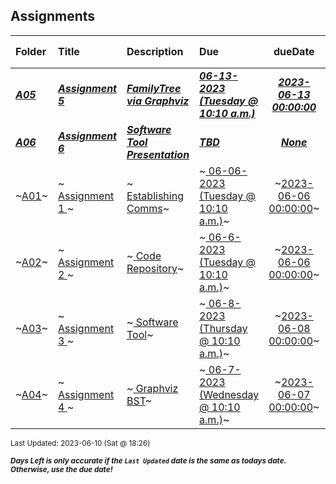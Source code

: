 ## Assignments

| Folder | Title | Description | Due | dueDate | Days Left<sup>*</sup> |
|:------|:------|:------|:------|:-----:|-----|
| ***<a href="https://github.com/rugbyprof/4883-Software-Tools/tree/master/Assignments/A05">A05</a>*** | ***<a href="https://github.com/rugbyprof/4883-Software-Tools/tree/master/Assignments/A05"> Assignment 5 </a>*** | ***<a href="https://github.com/rugbyprof/4883-Software-Tools/tree/master/Assignments/A05"> FamilyTree via Graphviz</a>*** | ***<a href="https://github.com/rugbyprof/4883-Software-Tools/tree/master/Assignments/A05"> 06-13-2023 (Tuesday @ 10:10 a.m.)</a>*** | ***<a href="https://github.com/rugbyprof/4883-Software-Tools/tree/master/Assignments/A05">2023-06-13 00:00:00</a>*** | 3 |
| ***<a href="https://github.com/rugbyprof/4883-Software-Tools/tree/master/Assignments/A06">A06</a>*** | ***<a href="https://github.com/rugbyprof/4883-Software-Tools/tree/master/Assignments/A06"> Assignment 6 </a>*** | ***<a href="https://github.com/rugbyprof/4883-Software-Tools/tree/master/Assignments/A06"> Software Tool Presentation</a>*** | ***<a href="https://github.com/rugbyprof/4883-Software-Tools/tree/master/Assignments/A06"> TBD</a>*** | ***<a href="https://github.com/rugbyprof/4883-Software-Tools/tree/master/Assignments/A06">None</a>*** |  |
| ~<a href="https://github.com/rugbyprof/4883-Software-Tools/tree/master/Assignments/A01">A01</a>~ | ~<a href="https://github.com/rugbyprof/4883-Software-Tools/tree/master/Assignments/A01"> Assignment 1 </a>~ | ~<a href="https://github.com/rugbyprof/4883-Software-Tools/tree/master/Assignments/A01"> Establishing Comms</a>~ | ~<a href="https://github.com/rugbyprof/4883-Software-Tools/tree/master/Assignments/A01"> 06-06-2023 (Tuesday @ 10:10 a.m.)</a>~ | ~<a href="https://github.com/rugbyprof/4883-Software-Tools/tree/master/Assignments/A01">2023-06-06 00:00:00</a>~ | ---- |
| ~<a href="https://github.com/rugbyprof/4883-Software-Tools/tree/master/Assignments/A02">A02</a>~ | ~<a href="https://github.com/rugbyprof/4883-Software-Tools/tree/master/Assignments/A02"> Assignment 2 </a>~ | ~<a href="https://github.com/rugbyprof/4883-Software-Tools/tree/master/Assignments/A02"> Code Repository</a>~ | ~<a href="https://github.com/rugbyprof/4883-Software-Tools/tree/master/Assignments/A02"> 06-6-2023 (Tuesday @ 10:10 a.m.)</a>~ | ~<a href="https://github.com/rugbyprof/4883-Software-Tools/tree/master/Assignments/A02">2023-06-06 00:00:00</a>~ | ---- |
| ~<a href="https://github.com/rugbyprof/4883-Software-Tools/tree/master/Assignments/A03">A03</a>~ | ~<a href="https://github.com/rugbyprof/4883-Software-Tools/tree/master/Assignments/A03"> Assignment 3 </a>~ | ~<a href="https://github.com/rugbyprof/4883-Software-Tools/tree/master/Assignments/A03"> Software Tool</a>~ | ~<a href="https://github.com/rugbyprof/4883-Software-Tools/tree/master/Assignments/A03"> 06-8-2023 (Thursday @ 10:10 a.m.)</a>~ | ~<a href="https://github.com/rugbyprof/4883-Software-Tools/tree/master/Assignments/A03">2023-06-08 00:00:00</a>~ | ---- |
| ~<a href="https://github.com/rugbyprof/4883-Software-Tools/tree/master/Assignments/A04">A04</a>~ | ~<a href="https://github.com/rugbyprof/4883-Software-Tools/tree/master/Assignments/A04"> Assignment 4 </a>~ | ~<a href="https://github.com/rugbyprof/4883-Software-Tools/tree/master/Assignments/A04"> Graphviz BST</a>~ | ~<a href="https://github.com/rugbyprof/4883-Software-Tools/tree/master/Assignments/A04"> 06-7-2023 (Wednesday @ 10:10 a.m.)</a>~ | ~<a href="https://github.com/rugbyprof/4883-Software-Tools/tree/master/Assignments/A04">2023-06-07 00:00:00</a>~ | ---- |

<sup>Last Updated: 2023-06-10 (Sat @ 18:26)</sup> 

<sup>***Days Left is only accurate if the `Last Updated` date is the same as todays date. Otherwise, use the due date!***</sup> 